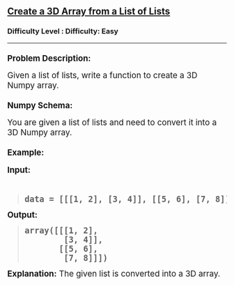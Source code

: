 <h2><a href="https://www.geeksforgeeks.org/problems/create-a-3d-array-from-a-list-of-lists/1">Create a 3D Array from a List of Lists</a></h2><h3>Difficulty Level : Difficulty: Easy</h3><hr><div class="problems_problem_content__Xm_eO"><h3 class="" data-start="148" data-end="172"><span style="font-size: 14pt;">Problem Description:</span></h3>
<p class="" data-start="173" data-end="240"><span style="font-size: 14pt;">Given a list of lists, write a function to create a 3D Numpy array.</span></p>
<h3 class="" data-start="242" data-end="259"><span style="font-size: 14pt;">Numpy Schema:</span></h3>
<p class="" data-start="260" data-end="335"><span style="font-size: 14pt;">You are given a list of lists and need to convert it into a 3D Numpy array.</span></p>
<h3 class="" data-start="337" data-end="349"><span style="font-size: 14pt;">Example:</span></h3>
<p class="" data-start="351" data-end="361"><span style="font-size: 14pt;"><strong data-start="351" data-end="361">Input:</strong></span></p>
<p class="" data-start="351" data-end="361">&nbsp;</p>
<blockquote>
<pre data-start="351" data-end="361"><span style="font-size: 14pt;"><strong>data = [[[1, 2], [3, 4]], [[5, 6], [7, 8]]]</strong></span></pre>
</blockquote>
<p class="" data-start="421" data-end="432"><span style="font-size: 14pt;"><strong data-start="421" data-end="432">Output:</strong></span></p>
<blockquote>
<pre><span style="font-size: 14pt;"><strong>array([[[1, 2], <br>        [3, 4]],</strong></span><br><span style="font-size: 14pt;"><strong>  &nbsp; &nbsp; &nbsp;[[5, 6], <br>        [7, 8]]])</strong></span></pre>
</blockquote>
<p><span style="font-size: 14pt;"> </span></p>
<p class="" data-start="499" data-end="560"><span style="font-size: 14pt;"><strong data-start="499" data-end="515">Explanation:</strong> The given list is converted into a 3D array.</span></p></div>